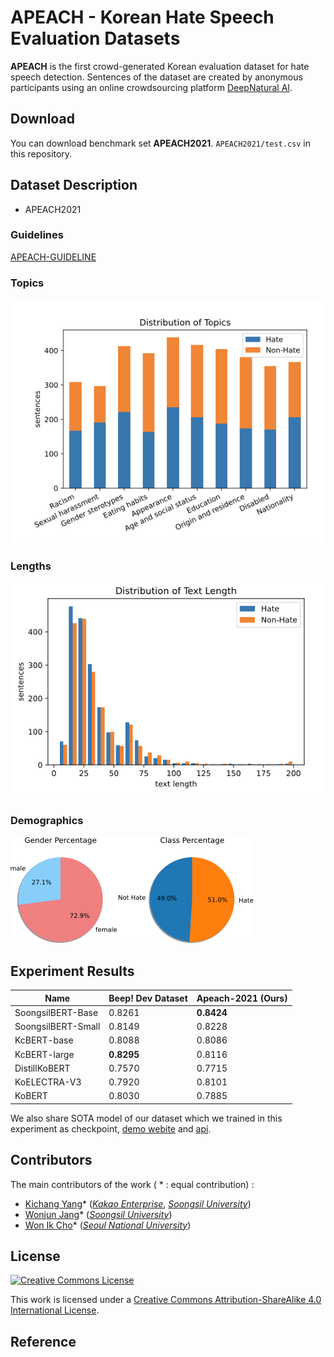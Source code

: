 # APEACH - Korean Hate Speech Evaluation Datasets

**APEACH** is the first crowd-generated Korean evaluation dataset for hate speech detection. Sentences of the dataset are created by anonymous participants using an online crowdsourcing platform [DeepNatural AI](https://www.deepnatural.ai/).

## Download

You can download benchmark set **APEACH2021**.  `APEACH2021/test.csv`  in this repository.

## Dataset Description

- APEACH2021

### Guidelines

[APEACH-GUIDELINE](https://docs.google.com/document/d/1XqJ5E-OXK3ULX9WCbc10Bj0k9vTfJqQ6E7D2QHP9DWU/edit?usp=drivesdk)

### Topics

![](resource/dist_topics.png)

### Lengths

![](resource/dist_lengths.png)

### Demographics

![resource/figure7.png](resource/figure7.png)


## Experiment Results

| Name               | Beep! Dev Dataset | Apeach-2021 (Ours) |
| ------------------ | ----------------- | ------------------ |
| SoongsilBERT-Base | 0.8261 | **0.8424** |
| SoongsilBERT-Small | 0.8149            | 0.8228 |
| KcBERT-base        | 0.8088 | 0.8086 |
| KcBERT-large       | **0.8295** | 0.8116 |
| DistillKoBERT | 0.7570 | 0.7715 |
| KoELECTRA-V3       | 0.7920 | 0.8101 |
| KoBERT             | 0.8030 | 0.7885 |

We also share SOTA model of our dataset which we trained in this experiment as checkpoint, [demo webite](https://master-soongsil-bert-base-beep-deploy-jason9693.endpoint.ainize.ai) and [api](https://github.com/jason9693/SoongsilBERT-base-beep-deploy).

## Contributors

The main contributors of the work ( * : equal contribution) : 

- [Kichang Yang](https://github.com/jason9693)* ([*Kakao Enterprise*](https://www.kakaoenterprise.com/), [*Soongsil University*](https://eng.ssu.ac.kr))
- [Wonjun Jang](https://github.com/strutive07)* ([*Soongsil University*](https://eng.ssu.ac.kr))
- [Won Ik Cho](https://github.com/warnikchow)* ([*Seoul National University*](https://en.snu.ac.kr/index.html))

## License

<a rel="license" href="http://creativecommons.org/licenses/by-sa/4.0/"><img alt="Creative Commons License" style="border-width:0" src="https://i.creativecommons.org/l/by-sa/4.0/88x31.png" /></a><br />

This work is licensed under a [Creative Commons Attribution-ShareAlike 4.0 International License](http://creativecommons.org/licenses/by-sa/4.0/).

## Reference
